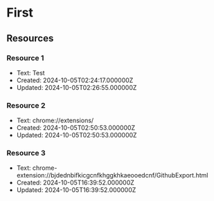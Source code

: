 # First

## Resources
### Resource 1
- Text: Test
- Created: 2024-10-05T02:24:17.000000Z
- Updated: 2024-10-05T02:26:55.000000Z

### Resource 2
- Text: chrome://extensions/
- Created: 2024-10-05T02:50:53.000000Z
- Updated: 2024-10-05T02:50:53.000000Z

### Resource 3
- Text: chrome-extension://bjdednbifkicgcnfkhggkhkaeooedcnf/GithubExport.html
- Created: 2024-10-05T16:39:52.000000Z
- Updated: 2024-10-05T16:39:52.000000Z

